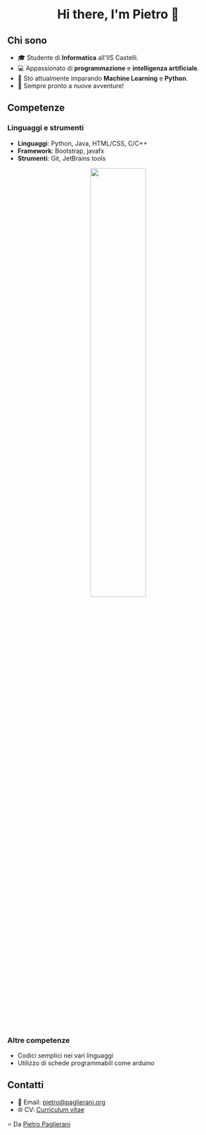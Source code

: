 # <h1 align="center"> Hi there, I'm Pietro 👋 </h1>

## Chi sono
- 🎓 Studente di **Informatica** all'IIS Castelli.
- 💻 Appassionato di **programmazione** e **intelligenza artificiale**.
- 🌱 Sto attualmente imparando **Machine Learning** e **Python**.
- 🚀 Sempre pronto a nuove avventure!

## Competenze
### Linguaggi e strumenti
- **Linguaggi**: Python, Java, HTML/CSS, C/C++
- **Framework**: Bootstrap, javafx
- **Strumenti**: Git, JetBrains tools
<div align = center><img src = "https://github-readme-stats.vercel.app/api/top-langs/?username=paglieranipietro&hide_border=true&layout=compact" width = 50% align = center></div>

### Altre competenze
- Codici semplici nei vari linguaggi
- Utilizzo di schede programmabili come arduino

## Contatti
- 📧 Email: [pietro@paglierani.org](mailto:pietro@paglierani.org)
- 🌐 CV: [Curriculum vitae](https://paglieranipietro.github.io/curriculum/)

⭐ Da [Pietro Paglierani](https://github.com/paglieranipietro)
